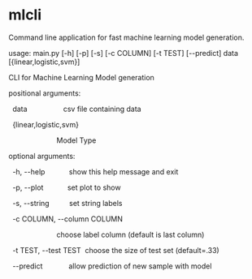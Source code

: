 # mlcli
 
Command line application for fast machine learning model generation.


usage: main.py [-h] [-p] [-s] [-c COLUMN] [-t TEST] [--predict] data [{linear,logistic,svm}]

CLI for Machine Learning Model generation

positional arguments:

  data                  csv file containing data

  {linear,logistic,svm}

                        Model Type

optional arguments:

  -h, --help            show this help message and exit

  -p, --plot            set plot to show

  -s, --string          set string labels

  -c COLUMN, --column COLUMN

                        choose label column (default is last column)

  -t TEST, --test TEST  choose the size of test set (default=.33)

  --predict             allow prediction of new sample with model
